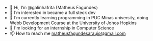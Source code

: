 - 👋 Hi, I’m @galinhafrita (Matheus Fagundes)
- 👀 I’m interested in became a full steck dev
- 🌱 I’m currently learning programming in PUC Minas university, doing Webb Development Course at the University of Johos Hopkins 
- 💞️ I'm looking for an internship in Computer Science
- 📫 How to reach me matheusfagundesaraujo@gmail.com

<!---
galinhafrita/galinhafrita is a ✨ special ✨ repository because its `README.md` (this file) appears on your GitHub profile.
You can click the Preview link to take a look at your changes.
--->
